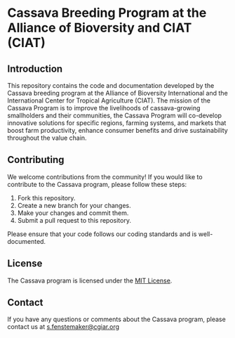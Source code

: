 # Cassava Breeding Program at the Alliance of Bioversity and CIAT (CIAT)

## Introduction

This repository contains the code and documentation developed by the Cassava breeding program at the Alliance of Bioversity International and the International Center for Tropical Agriculture (CIAT). The mission of the Cassava Program is to improve the livelihoods of cassava-growing smallholders and their communities, the Cassava Program will co-develop innovative solutions for specific regions, farming systems, and markets that boost farm productivity, enhance consumer benefits and drive sustainability throughout the value chain. 


## Contributing

We welcome contributions from the community! If you would like to contribute to the Cassava program, please follow these steps:

1. Fork this repository.
2. Create a new branch for your changes.
3. Make your changes and commit them.
4. Submit a pull request to this repository.

Please ensure that your code follows our coding standards and is well-documented.

## License

The Cassava program is licensed under the [MIT License](https://opensource.org/license/mit/).

## Contact

If you have any questions or comments about the Cassava program, please contact us at [s.fenstemaker@cgiar.org](mailto:s.fenstemaker@cgiar.org)
